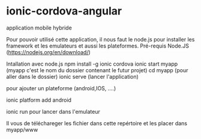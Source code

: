 # ionic-cordova-angular
application mobile hybride

Pour pouvoir utilisé cette application, il nous faut le node.js pour installer les framework et les emulateurs et aussi les plateformes.
Pré-requis
Node.JS (https://nodejs.org/en/download/)

Intallation avec node.js
npm install -g ionic cordova
ionic start myapp (myapp c'est le nom du dossier contenant le futur projet)
cd myapp (pour aller dans le dossier)
ionic serve (lancer l'application)

pour ajouter un plateforme (android,IOS, ....)

ionic platform add android

ionic run pour lancer dans l'emulateur

Il vous de téléchareger les fichier dans cette repértoire et les placer dans myapp/www
